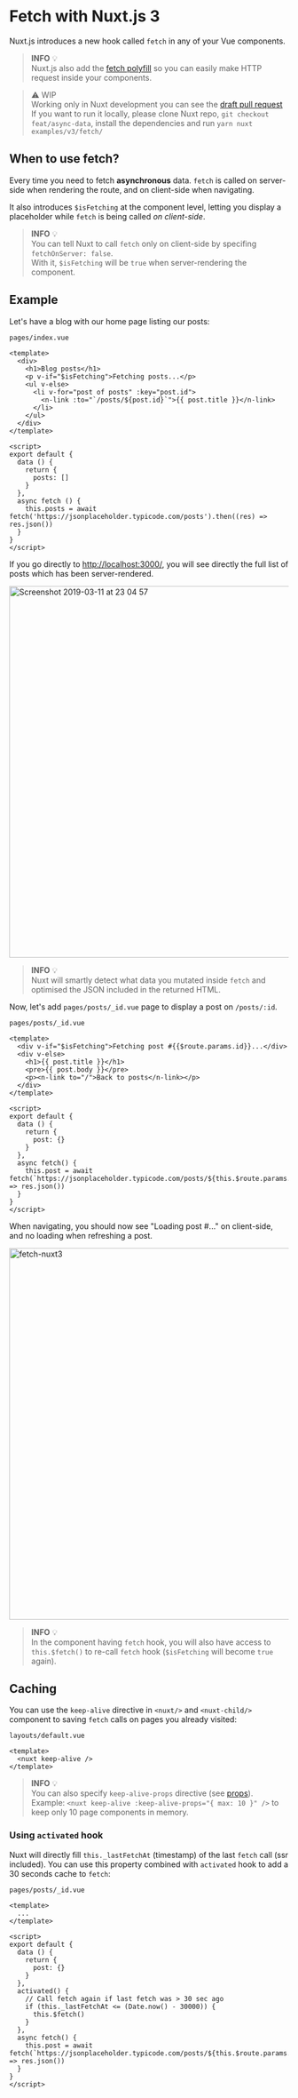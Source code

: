 # Fetch with Nuxt.js 3

Nuxt.js introduces a new hook called `fetch` in any of your Vue components. 

> **INFO** 💡<br>
> Nuxt.js also add the [fetch polyfill](https://developer.mozilla.org/en-US/docs/Web/API/Fetch_API/Using_Fetch) so you can easily make HTTP request inside your components.

> :warning: WIP<br>
> Working only in Nuxt development you can see the [draft pull request](https://github.com/nuxt/nuxt.js/pull/5118)<br>
> If you want to run it locally, please clone Nuxt repo, `git checkout feat/async-data`, install the dependencies and run `yarn nuxt examples/v3/fetch/`

## When to use fetch?

Every time you need to fetch **asynchronous** data. `fetch` is called on server-side when rendering the route, and on client-side when navigating.

It also introduces `$isFetching` at the component level, letting you display a placeholder while  `fetch` is being called *on client-side*.

> **INFO** 💡<br>
> You can tell Nuxt to call `fetch` only on client-side by specifing `fetchOnServer: false`.<br>
> With it, `$isFetching` will be `true` when server-rendering the component.

## Example

Let's have a blog with our home page listing our posts:

`pages/index.vue`
```vue
<template>
  <div>
    <h1>Blog posts</h1>
    <p v-if="$isFetching">Fetching posts...</p>
    <ul v-else>
      <li v-for="post of posts" :key="post.id">
        <n-link :to="`/posts/${post.id}`">{{ post.title }}</n-link>
      </li>
    </ul>
  </div>
</template>

<script>
export default {
  data () {
    return {
      posts: []
    }
  },
  async fetch () {
    this.posts = await fetch('https://jsonplaceholder.typicode.com/posts').then((res) => res.json())
  }
}
</script>
```

If you go directly to [http://localhost:3000/](http://localhost:3000/), you will see directly the full list of posts which has been server-rendered.

<img width="669" alt="Screenshot 2019-03-11 at 23 04 57" src="https://user-images.githubusercontent.com/904724/54161334-1f9e8400-4452-11e9-97bf-996a6e69d9db.png">


> **INFO** 💡<br>
> Nuxt will smartly detect what data you mutated inside `fetch` and optimised the JSON included in the returned HTML.

Now, let's add `pages/posts/_id.vue` page to display a post on `/posts/:id`.

`pages/posts/_id.vue`
```vue
<template>
  <div v-if="$isFetching">Fetching post #{{$route.params.id}}...</div>
  <div v-else>
    <h1>{{ post.title }}</h1>
    <pre>{{ post.body }}</pre>
    <p><n-link to="/">Back to posts</n-link></p>
  </div>
</template>
    
<script>
export default {
  data () {
    return {
      post: {}
    }
  },
  async fetch() {
    this.post = await fetch(`https://jsonplaceholder.typicode.com/posts/${this.$route.params.id}`).then((res) => res.json())
  }
}
</script>
```

When navigating, you should now see "Loading post #..." on client-side, and no loading when refreshing a post.

<img width="669" alt="fetch-nuxt3" src="https://user-images.githubusercontent.com/904724/54161844-d3544380-4453-11e9-9586-7428597db40e.gif">

> **INFO** 💡<br>
> In the component having `fetch` hook, you will also have access to `this.$fetch()` to re-call `fetch` hook (`$isFetching` will become `true` again).

## Caching

You can use the `keep-alive` directive in `<nuxt/>` and `<nuxt-child/>` component to saving `fetch` calls on pages you already visited:

`layouts/default.vue`
```vue
<template>
  <nuxt keep-alive />
</template>
```

> **INFO** 💡<br>
> You can also specify `keep-alive-props` directive (see [props](https://vuejs.org/v2/api/#keep-alive)).<br>
> Example: `<nuxt keep-alive :keep-alive-props="{ max: 10 }" />` to keep only 10 page components in memory.

### Using `activated` hook

Nuxt will directly fill `this._lastFetchAt` (timestamp) of the last `fetch` call (ssr included). You can use this property combined with `activated` hook to add a 30 seconds cache to `fetch`:

`pages/posts/_id.vue`

```vue
<template>
  ...
</template>
    
<script>
export default {
  data () {
    return {
      post: {}
    }
  },
  activated() {
    // Call fetch again if last fetch was > 30 sec ago
    if (this._lastFetchAt <= (Date.now() - 30000)) {
      this.$fetch()
    }
  },
  async fetch() {
    this.post = await fetch(`https://jsonplaceholder.typicode.com/posts/${this.$route.params.id}`).then((res) => res.json())
  }
}
</script>
```
